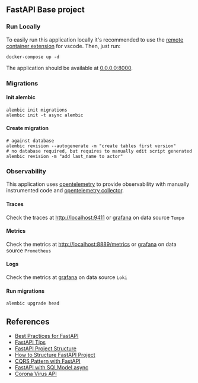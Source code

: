 ## FastAPI Base project

### Run Locally
To easily run this application locally it's recommended to use the [remote container extension](https://marketplace.visualstudio.com/items?itemName=ms-vscode-remote.remote-containers) for vscode. Then, just run:
```shell
docker-compose up -d
```
The application should be available at [0.0.0.0:8000](http://0.0.0.0:8000).


### Migrations

#### Init alembic
```shell
alembic init migrations
alembic init -t async alembic
```

#### Create migration
```shell
# against database
alembic revision --autogenerate -m "create tables first version"
# no database required, but requires to manually edit script generated
alembic revision -m "add last_name to actor"
```

### Observability
This application uses [opentelemetry](https://opentelemetry.io/) to provide observability with manually instrumented code and [opentelemetry collector](https://opentelemetry.io/docs/collector/about/).

#### Traces
Check the traces at [http://localhost:9411](http://localhost:9411) or [grafana](http://localhost:3000/) on data source `Tempo`


#### Metrics
Check the metrics at [http://localhost:8889/metrics](http://localhost:8889/metrics)
or [grafana](http://localhost:3000/) on data source `Prometheus`

#### Logs
Check the metrics at [grafana](http://localhost:3000/) on data source `Loki`

#### Run migrations
```shell
alembic upgrade head
```


## References

- [Best Practices for FastAPI](https://github.com/zhanymkanov/fastapi-best-practices#3-use-dependencies-for-data-validation-vs-db)
- [FastAPI Tips](https://github.com/Kludex/fastapi-tips)
- [FastAPI Project Structure](https://christophergs.com/tutorials/ultimate-fastapi-tutorial-pt-8-project-structure-api-versioning/)
- [How to Structure FastAPI Project](https://medium.com/@amirm.lavasani/how-to-structure-your-fastapi-projects-0219a6600a8f)
- [CQRS Pattern with FastAPI](https://github.com/marcosvs98/cqrs-architecture-with-python)
- [FastAPI with SQLModel async](https://github.com/jonra1993/fastapi-alembic-sqlmodel-async)
- [Corona Virus API](https://github.com/Spiderpig86/coronavirus-us-api)
